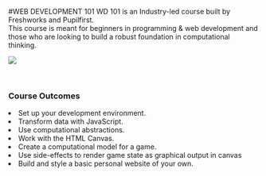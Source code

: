 #WEB DEVELOPMENT 101
WD 101 is an Industry-led course built by Freshworks and Pupilfirst.<br>
This course is meant for beginners in programming & web development and those who are looking to build
a robust foundation in computational thinking.

<img src="https://cdn.glitch.com/3168e7b0-4455-4412-b917-7a9c555bff15%2Fweb2.PNG?v=1625104456792"> 

<br> <h3>Course Outcomes</h3>
<li>Set up your development environment.
<li>Transform data with JavaScript.
    <li>Use computational abstractions.
        <li>Work with the HTML Canvas.
            <li>Create a computational model for a game.
                <li>Use side-effects to render game state as graphical output in canvas<li>Build and style a basic personal website of your own.
